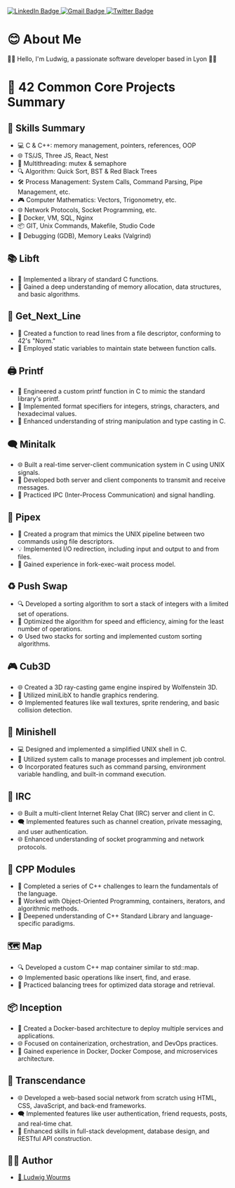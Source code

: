 <div id="badges" align="left">
  <a href="https://www.linkedin.com/in/ludwig-wourms/">
    <img src="https://img.shields.io/badge/LinkedIn-blue?style=for-the-badge&logo=linkedin&logoColor=white" alt="LinkedIn Badge"/>
  </a>
  <a href="mailto:wu.ludwig@gmail.com">
    <img src="https://img.shields.io/badge/Gmail-red?style=for-the-badge&logo=Gmail&logoColor=white" alt="Gmail Badge"/>
  </a>
  <a href="https://twitter.com/WuLudwig">
    <img src="https://img.shields.io/badge/Twitter-blue?style=for-the-badge&logo=twitter&logoColor=white" alt="Twitter Badge"/>
  </a>
</div>

# 😊 About Me
🤗🌟 Hello, I'm Ludwig, a passionate software developer based in Lyon 🎉💖

# 📘 42 Common Core Projects Summary

## 🌈 Skills Summary
- 💻 C & C++: memory management, pointers, references, OOP
- 🌐 TS/JS, Three JS, React, Nest
- 🧵 Multithreading: mutex & semaphore
- 🔍 Algorithm: Quick Sort, BST & Red Black Trees
- 🛠️ Process Management: System Calls, Command Parsing, Pipe Management, etc.
- 🎮 Computer Mathematics: Vectors, Trigonometry, etc.
- 🌐 Network Protocols, Socket Programming, etc.
- 🐳 Docker, VM, SQL, Nginx
- 📦 GIT, Unix Commands, Makefile, Studio Code
- 🐛 Debugging (GDB), Memory Leaks (Valgrind)

## 📚 Libft
- 📘 Implemented a library of standard C functions.
- 🧠 Gained a deep understanding of memory allocation, data structures, and basic algorithms.

## 📖 Get_Next_Line
- 📜 Created a function to read lines from a file descriptor, conforming to 42's "Norm."
- 🔄 Employed static variables to maintain state between function calls.

## 🖨️ Printf
- 🔧 Engineered a custom printf function in C to mimic the standard library's printf.
- 🎨 Implemented format specifiers for integers, strings, characters, and hexadecimal values.
- 🧠 Enhanced understanding of string manipulation and type casting in C.

## 🗨️ Minitalk
- 🌐 Built a real-time server-client communication system in C using UNIX signals.
- 📡 Developed both server and client components to transmit and receive messages.
- 🔄 Practiced IPC (Inter-Process Communication) and signal handling.

## 🚰 Pipex
- 💾 Created a program that mimics the UNIX pipeline between two commands using file descriptors.
- 💡 Implemented I/O redirection, including input and output to and from files.
- 🧠 Gained experience in fork-exec-wait process model.

## ♻️ Push Swap
- 🔍 Developed a sorting algorithm to sort a stack of integers with a limited set of operations.
- 🚀 Optimized the algorithm for speed and efficiency, aiming for the least number of operations.
- ⚙️ Used two stacks for sorting and implemented custom sorting algorithms.

## 🎮 Cub3D
- 🌐 Created a 3D ray-casting game engine inspired by Wolfenstein 3D.
- 🎨 Utilized miniLibX to handle graphics rendering.
- ⚙️ Implemented features like wall textures, sprite rendering, and basic collision detection.

## 🐚 Minishell
- 💻 Designed and implemented a simplified UNIX shell in C.
- 📡 Utilized system calls to manage processes and implement job control.
- ⚙️ Incorporated features such as command parsing, environment variable handling, and built-in command execution.

## 💬 IRC
- 🌐 Built a multi-client Internet Relay Chat (IRC) server and client in C.
- 🗨️ Implemented features such as channel creation, private messaging, and user authentication.
- 🌐 Enhanced understanding of socket programming and network protocols.

## 🧪 CPP Modules
- 📘 Completed a series of C++ challenges to learn the fundamentals of the language.
- 🧠 Worked with Object-Oriented Programming, containers, iterators, and algorithmic methods.
- 🚀 Deepened understanding of C++ Standard Library and language-specific paradigms.

## 🗺️ Map
- 🔍 Developed a custom C++ map container similar to std::map.
- ⚙️ Implemented basic operations like insert, find, and erase.
- 🌲 Practiced balancing trees for optimized data storage and retrieval.

## 📦 Inception
- 🐳 Created a Docker-based architecture to deploy multiple services and applications.
- 🌐 Focused on containerization, orchestration, and DevOps practices.
- 🚀 Gained experience in Docker, Docker Compose, and microservices architecture.

## 💬 Transcendance
- 🌐 Developed a web-based social network from scratch using HTML, CSS, JavaScript, and back-end frameworks.
- 🗨️ Implemented features like user authentication, friend requests, posts, and real-time chat.
- 🚀 Enhanced skills in full-stack development, database design, and RESTful API construction.

## 👨‍💻 Author
- [🌟 Ludwig Wourms](https://github.com/Drwuu)
